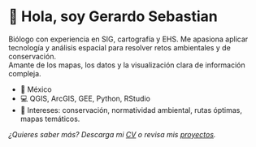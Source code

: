 # 👋 Hola, soy Gerardo Sebastian

Biólogo con experiencia en SIG, cartografía y EHS. Me apasiona aplicar tecnología y análisis espacial para resolver retos ambientales y de conservación.  
Amante de los mapas, los datos y la visualización clara de información compleja.

- 📍 México
- 💻 QGIS, ArcGIS, GEE, Python, RStudio
- 🌱 Intereses: conservación, normatividad ambiental, rutas óptimas, mapas temáticos.

*¿Quieres saber más? Descarga mi [CV](assets/files/CV_GerardoSebastian.pdf) o revisa mis [proyectos](projects.html).*
